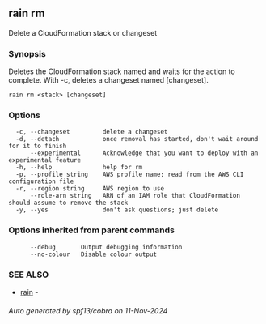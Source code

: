 ## rain rm

Delete a CloudFormation stack or changeset

### Synopsis

Deletes the CloudFormation stack named <stack> and waits for the action to complete. With -c, deletes a changeset named [changeset].

```
rain rm <stack> [changeset]
```

### Options

```
  -c, --changeset         delete a changeset
  -d, --detach            once removal has started, don't wait around for it to finish
      --experimental      Acknowledge that you want to deploy with an experimental feature
  -h, --help              help for rm
  -p, --profile string    AWS profile name; read from the AWS CLI configuration file
  -r, --region string     AWS region to use
      --role-arn string   ARN of an IAM role that CloudFormation should assume to remove the stack
  -y, --yes               don't ask questions; just delete
```

### Options inherited from parent commands

```
      --debug       Output debugging information
      --no-colour   Disable colour output
```

### SEE ALSO

* [rain](index.md)	 - 

###### Auto generated by spf13/cobra on 11-Nov-2024
